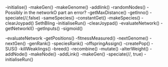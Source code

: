 -initialise()
  -makeGen()
  -makeGenome()
  -addlink()
    -randomNodes()
      -Possibly in the networkO part an error?
      -getMaxDistance()
    -getInno()
  -speciate(//,false)
    -sameSpecies()
      -constantGet()
    -makeSpecies()
  -clearJoypad() SethBling
  -initialiseRun()
    -clearJoypad()
    -evaluateNetwork()
      -getNetworkI()
      -getInputs()
      -sigmoid()

-evaluateNetwork
-getPositions()
-fitnessMeasured()
-nextGenome()
  -nextGen()
    -genRank()
    -speciesRank()
    -offspringAssign()
    -createPop()
      -SUS()
      -killWeaklings()
      -breed()
        -recombine()
        -mutate()
          -alterWeight()
          -addNode()
            -makeNode()
          -addLink()
    -makeGen()
    -speciate(//, true)
-initialiseRun()
